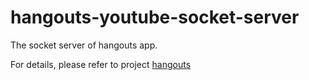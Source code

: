 # hangouts-youtube-socket-server

The socket server of hangouts app.

For details, please refer to project [hangouts](https://github.com/zillding/hangouts)
